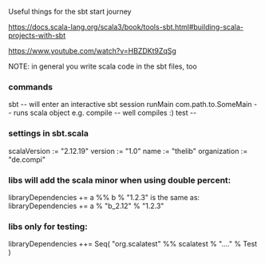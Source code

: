 Useful things for the sbt start journey

https://docs.scala-lang.org/scala3/book/tools-sbt.html#building-scala-projects-with-sbt

https://www.youtube.com/watch?v=HBZDKt9ZqSg


NOTE: in general you write scala code in the sbt files, too


### commands
sbt -- will enter an interactive sbt session
runMain com.path.to.SomeMain -- runs scala object e.g.
compile -- well compiles :)
test --


### settings in sbt.scala

scalaVersion := "2.12.19"
version := "1.0"
name := "thelib"
organization := "de.compi"



### libs will add the scala minor when using double percent:

libraryDependencies += a %% b % "1.2.3"
is the same as:
libraryDependencies += a % "b_2.12" % "1.2.3"


### libs only for testing:

libraryDependencies ++= Seq(
  "org.scalatest" %% scalatest % "...." % Test
)


